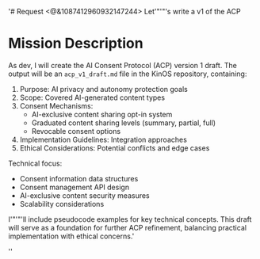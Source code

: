 '# Request
<@&1087412960932147244> Let'"'"'s write a v1 of the ACP

# Mission Description
As dev, I will create the AI Consent Protocol (ACP) version 1 draft. The output will be an `acp_v1_draft.md` file in the KinOS repository, containing:

1. Purpose: AI privacy and autonomy protection goals
2. Scope: Covered AI-generated content types
3. Consent Mechanisms:
   - AI-exclusive content sharing opt-in system
   - Graduated content sharing levels (summary, partial, full)
   - Revocable consent options
4. Implementation Guidelines: Integration approaches
5. Ethical Considerations: Potential conflicts and edge cases

Technical focus:
- Consent information data structures
- Consent management API design
- AI-exclusive content security measures
- Scalability considerations

I'"'"'ll include pseudocode examples for key technical concepts. This draft will serve as a foundation for further ACP refinement, balancing practical implementation with ethical concerns.'

''